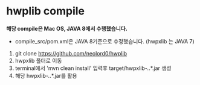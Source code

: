 # hwplib compile

**해당 compile은 Mac OS, JAVA 8에서 수행했습니다.**

- compile_src/pom.xml은 JAVA 8기준으로 수정했습니다. (hwpxlib 는 JAVA 7)

1. git clone https://github.com/neolord0/hwplib
2. hwpxlib 폴더로 이동
3. terminal에서 'mvn clean install' 입력후 target/hwpxlib-*.*.*.jar 생성
4. 해당 hwpxlib-*.*.*.jar를 활용